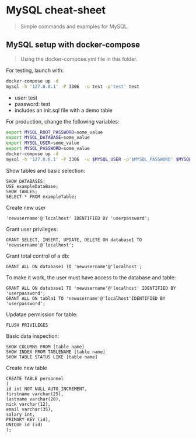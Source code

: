 # MySQL cheat-sheet

> Simple commands and examples for MySQL.


## MySQL setup with docker-compose

> Using the docker-compose.yml file in this folder.


For testing, launch with:

```sh
docker-compose up -d
mysql -h '127.0.0.1' -P 3306  -u test -p'test' test 
``` 

* user: test
* password: test
* includes an init.sql file with a demo table




For production, change the following variables:

```sh
export MYSQL_ROOT_PASSWORD=some_value
export MYSQL_DATABASE=some_value
export MYSQL_USER=some_value
export MYSQL_PASSWORD=some_value
docker-compose up -d
mysql -h '127.0.0.1' -P 3306  -u $MYSQL_USER -p'$MYSQL_PASSWORD' $MYSQL_DATABASE
```


Show tables and basic selection:

    SHOW DATABASES;
    USE exampleDataBase;
    SHOW TABLES;
    SELECT * FROM exampleTable;


Create new user

    'newusername'@'localhost' IDENTIFIED BY 'userpassword';

Grant user privileges:

    GRANT SELECT, INSERT, UPDATE, DELETE ON database1 TO 'newusername'@'localhost';

Grant total control of a db:

    GRANT ALL ON database1 TO 'newusername'@'localhost';

To make it work, the user must have access to the database and table:

    GRANT ALL ON database1 TO 'newusername'@'localhost' IDENTIFIED BY 'userpassword';
    GRANT ALL ON tabla1 TO 'newusername'@'localhost'IDENTIFIED BY 'userpassword';

Updatae permission for table:

    FLUSH PRIVILEGES

Basic data inspection:

    SHOW COLUMNS FROM [table name]
    SHOW INDEX FROM TABLENAME [table name]
    SHOW TABLE STATUS LIKE [table name]

Create new table

    CREATE TABLE personnel
    (
    id int NOT NULL AUTO_INCREMENT,
    firstname varchar(25),
    lastname varchar(20),
    nick varchar(12),
    email varchar(35),
    salary int,
    PRIMARY KEY (id),
    UNIQUE id (id)
    );
